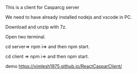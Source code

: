This is a client for Casparcg server

We need to have already installed nodejs and vscode in PC.

Download and unzip with 7z.

Open two terminal.

cd server=> npm i=> and then npm start.

cd client => npm i=> and then npm start.

demo https://vimlesh1975.github.io/ReactCasparClient/
